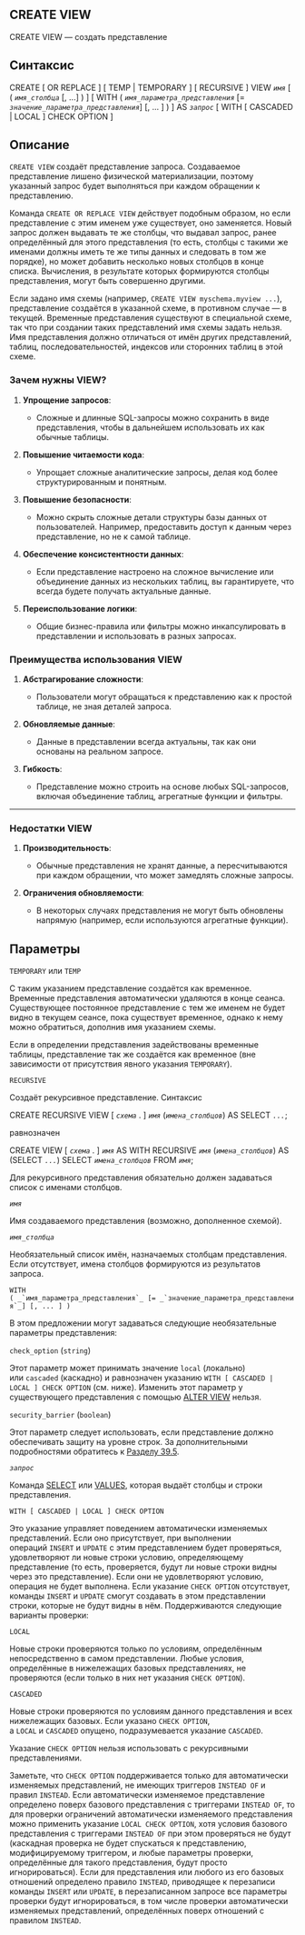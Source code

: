 ## CREATE VIEW

CREATE VIEW — создать представление

## Синтаксис

CREATE [ OR REPLACE ] [ TEMP | TEMPORARY ] [ RECURSIVE ] VIEW _`имя`_ [ ( _`имя_столбца`_ [, ...] ) ]
    [ WITH ( _`имя_параметра_представления`_ [= _`значение_параметра_представления`_] [, ... ] ) ]
    AS _`запрос`_
    [ WITH [ CASCADED | LOCAL ] CHECK OPTION ]

## Описание

`CREATE VIEW` создаёт представление запроса. Создаваемое представление лишено физической материализации, поэтому указанный запрос будет выполняться при каждом обращении к представлению.

Команда `CREATE OR REPLACE VIEW` действует подобным образом, но если представление с этим именем уже существует, оно заменяется. Новый запрос должен выдавать те же столбцы, что выдавал запрос, ранее определённый для этого представления (то есть, столбцы с такими же именами должны иметь те же типы данных и следовать в том же порядке), но может добавить несколько новых столбцов в конце списка. Вычисления, в результате которых формируются столбцы представления, могут быть совершенно другими.

Если задано имя схемы (например, `CREATE VIEW myschema.myview ...`), представление создаётся в указанной схеме, в противном случае — в текущей. Временные представления существуют в специальной схеме, так что при создании таких представлений имя схемы задать нельзя. Имя представления должно отличаться от имён других представлений, таблиц, последовательностей, индексов или сторонних таблиц в этой схеме.

### Зачем нужны VIEW?

1. **Упрощение запросов**:
    
    - Сложные и длинные SQL-запросы можно сохранить в виде представления, чтобы в дальнейшем использовать их как обычные таблицы.
2. **Повышение читаемости кода**:
    
    - Упрощает сложные аналитические запросы, делая код более структурированным и понятным.
3. **Повышение безопасности**:
    
    - Можно скрыть сложные детали структуры базы данных от пользователей. Например, предоставить доступ к данным через представление, но не к самой таблице.
4. **Обеспечение консистентности данных**:
    
    - Если представление настроено на сложное вычисление или объединение данных из нескольких таблиц, вы гарантируете, что всегда будете получать актуальные данные.
5. **Переиспользование логики**:
    
    - Общие бизнес-правила или фильтры можно инкапсулировать в представлении и использовать в разных запросах.


### Преимущества использования VIEW

1. **Абстрагирование сложности**:
    
    - Пользователи могут обращаться к представлению как к простой таблице, не зная деталей запроса.
2. **Обновляемые данные**:
    
    - Данные в представлении всегда актуальны, так как они основаны на реальном запросе.
3. **Гибкость**:
    
    - Представление можно строить на основе любых SQL-запросов, включая объединение таблиц, агрегатные функции и фильтры.

---

### Недостатки VIEW

1. **Производительность**:
    
    - Обычные представления не хранят данные, а пересчитываются при каждом обращении, что может замедлять сложные запросы.
2. **Ограничения обновляемости**:
    
    - В некоторых случаях представления не могут быть обновлены напрямую (например, если используются агрегатные функции).

## Параметры

`TEMPORARY` или `TEMP`

С таким указанием представление создаётся как временное. Временные представления автоматически удаляются в конце сеанса. Существующее постоянное представление с тем же именем не будет видно в текущем сеансе, пока существует временное, однако к нему можно обратиться, дополнив имя указанием схемы.

Если в определении представления задействованы временные таблицы, представление так же создаётся как временное (вне зависимости от присутствия явного указания `TEMPORARY`).

`RECURSIVE`

Создаёт рекурсивное представление. Синтаксис

CREATE RECURSIVE VIEW [ _`схема`_ . ] _`имя`_ (_`имена_столбцов`_) AS SELECT _`...`_;

равнозначен

CREATE VIEW [ _`схема`_ . ] _`имя`_ AS WITH RECURSIVE _`имя`_ (_`имена_столбцов`_) AS (SELECT _`...`_) SELECT _`имена_столбцов`_ FROM _`имя`_;

Для рекурсивного представления обязательно должен задаваться список с именами столбцов.

_`имя`_

Имя создаваемого представления (возможно, дополненное схемой).

_`имя_столбца`_

Необязательный список имён, назначаемых столбцам представления. Если отсутствует, имена столбцов формируются из результатов запроса.

``WITH ( _`имя_параметра_представления`_ [= _`значение_параметра_представления`_] [, ... ] )``

В этом предложении могут задаваться следующие необязательные параметры представления:

`check_option` (`string`)

Этот параметр может принимать значение `local` (локально) или `cascaded` (каскадно) и равнозначен указанию `WITH [ CASCADED | LOCAL ] CHECK OPTION` (см. ниже). Изменить этот параметр у существующего представления с помощью [ALTER VIEW](https://postgrespro.ru/docs/postgresql/9.6/sql-alterview.html "ALTER VIEW") нельзя.

`security_barrier` (`boolean`)

Этот параметр следует использовать, если представление должно обеспечивать защиту на уровне строк. За дополнительными подробностями обратитесь к [Разделу 39.5](https://postgrespro.ru/docs/postgresql/9.6/rules-privileges.html "39.5. Правила и права").

_`запрос`_

Команда [SELECT](https://postgrespro.ru/docs/postgresql/9.6/sql-select.html "SELECT") или [VALUES](https://postgrespro.ru/docs/postgresql/9.6/sql-values.html "VALUES"), которая выдаёт столбцы и строки представления.

`WITH [ CASCADED | LOCAL ] CHECK OPTION`

Это указание управляет поведением автоматически изменяемых представлений. Если оно присутствует, при выполнении операций `INSERT` и `UPDATE` с этим представлением будет проверяться, удовлетворяют ли новые строки условию, определяющему представление (то есть, проверяется, будут ли новые строки видны через это представление). Если они не удовлетворяют условию, операция не будет выполнена. Если указание `CHECK OPTION` отсутствует, команды `INSERT` и `UPDATE` смогут создавать в этом представлении строки, которые не будут видны в нём. Поддерживаются следующие варианты проверки:

`LOCAL`

Новые строки проверяются только по условиям, определённым непосредственно в самом представлении. Любые условия, определённые в нижележащих базовых представлениях, не проверяются (если только в них нет указания `CHECK OPTION`).

`CASCADED`

Новые строки проверяются по условиям данного представления и всех нижележащих базовых. Если указано `CHECK OPTION`, а `LOCAL` и `CASCADED` опущено, подразумевается указание `CASCADED`.

Указание `CHECK OPTION` нельзя использовать с рекурсивными представлениями.

Заметьте, что `CHECK OPTION` поддерживается только для автоматически изменяемых представлений, не имеющих триггеров `INSTEAD OF` и правил `INSTEAD`. Если автоматически изменяемое представление определено поверх базового представления с триггерами `INSTEAD OF`, то для проверки ограничений автоматически изменяемого представления можно применить указание `LOCAL CHECK OPTION`, хотя условия базового представления с триггерами `INSTEAD OF` при этом проверяться не будут (каскадная проверка не будет спускаться к представлению, модифицируемому триггером, и любые параметры проверки, определённые для такого представления, будут просто игнорироваться). Если для представления или любого из его базовых отношений определено правило `INSTEAD`, приводящее к перезаписи команды `INSERT` или `UPDATE`, в перезаписанном запросе все параметры проверки будут игнорироваться, в том числе проверки автоматически изменяемых представлений, определённых поверх отношений с правилом `INSTEAD`.